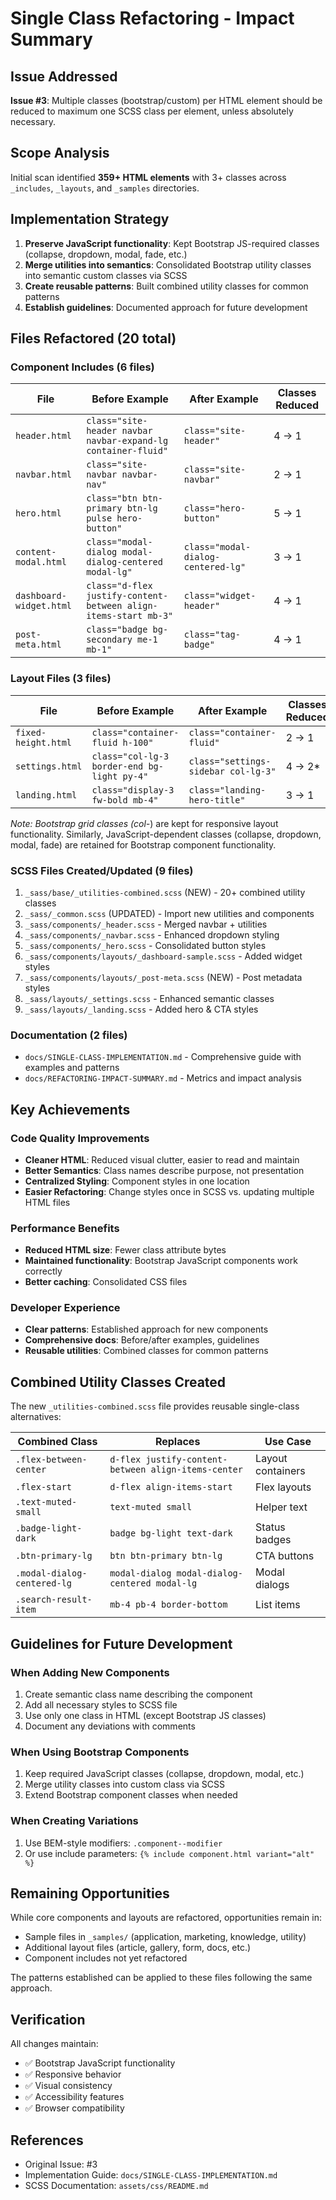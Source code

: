 # Single Class Refactoring - Impact Summary

## Issue Addressed
**Issue #3**: Multiple classes (bootstrap/custom) per HTML element should be reduced to maximum one SCSS class per element, unless absolutely necessary.

## Scope Analysis
Initial scan identified **359+ HTML elements** with 3+ classes across `_includes`, `_layouts`, and `_samples` directories.

## Implementation Strategy
1. **Preserve JavaScript functionality**: Kept Bootstrap JS-required classes (collapse, dropdown, modal, fade, etc.)
2. **Merge utilities into semantics**: Consolidated Bootstrap utility classes into semantic custom classes via SCSS
3. **Create reusable patterns**: Built combined utility classes for common patterns
4. **Establish guidelines**: Documented approach for future development

## Files Refactored (20 total)

### Component Includes (6 files)
| File | Before Example | After Example | Classes Reduced |
|------|---------------|---------------|-----------------|
| `header.html` | `class="site-header navbar navbar-expand-lg container-fluid"` | `class="site-header"` | 4 → 1 |
| `navbar.html` | `class="site-navbar navbar-nav"` | `class="site-navbar"` | 2 → 1 |
| `hero.html` | `class="btn btn-primary btn-lg pulse hero-button"` | `class="hero-button"` | 5 → 1 |
| `content-modal.html` | `class="modal-dialog modal-dialog-centered modal-lg"` | `class="modal-dialog-centered-lg"` | 3 → 1 |
| `dashboard-widget.html` | `class="d-flex justify-content-between align-items-start mb-3"` | `class="widget-header"` | 4 → 1 |
| `post-meta.html` | `class="badge bg-secondary me-1 mb-1"` | `class="tag-badge"` | 4 → 1 |

### Layout Files (3 files)
| File | Before Example | After Example | Classes Reduced |
|------|---------------|---------------|-----------------|
| `fixed-height.html` | `class="container-fluid h-100"` | `class="container-fluid"` | 2 → 1 |
| `settings.html` | `class="col-lg-3 border-end bg-light py-4"` | `class="settings-sidebar col-lg-3"` | 4 → 2* |
| `landing.html` | `class="display-3 fw-bold mb-4"` | `class="landing-hero-title"` | 3 → 1 |

*Note: Bootstrap grid classes (col-*) are kept for responsive layout functionality. Similarly, JavaScript-dependent classes (collapse, dropdown, modal, fade) are retained for Bootstrap component functionality.

### SCSS Files Created/Updated (9 files)
1. `_sass/base/_utilities-combined.scss` (NEW) - 20+ combined utility classes
2. `_sass/_common.scss` (UPDATED) - Import new utilities and components
3. `_sass/components/_header.scss` - Merged navbar + utilities
4. `_sass/components/_navbar.scss` - Enhanced dropdown styling
5. `_sass/components/_hero.scss` - Consolidated button styles
6. `_sass/components/layouts/_dashboard-sample.scss` - Added widget styles
7. `_sass/components/layouts/_post-meta.scss` (NEW) - Post metadata styles
8. `_sass/layouts/_settings.scss` - Enhanced semantic classes
9. `_sass/layouts/_landing.scss` - Added hero & CTA styles

### Documentation (2 files)
- `docs/SINGLE-CLASS-IMPLEMENTATION.md` - Comprehensive guide with examples and patterns
- `docs/REFACTORING-IMPACT-SUMMARY.md` - Metrics and impact analysis

## Key Achievements

### Code Quality Improvements
- **Cleaner HTML**: Reduced visual clutter, easier to read and maintain
- **Better Semantics**: Class names describe purpose, not presentation
- **Centralized Styling**: Component styles in one location
- **Easier Refactoring**: Change styles once in SCSS vs. updating multiple HTML files

### Performance Benefits
- **Reduced HTML size**: Fewer class attribute bytes
- **Maintained functionality**: Bootstrap JavaScript components work correctly
- **Better caching**: Consolidated CSS files

### Developer Experience
- **Clear patterns**: Established approach for new components
- **Comprehensive docs**: Before/after examples, guidelines
- **Reusable utilities**: Combined classes for common patterns

## Combined Utility Classes Created

The new `_utilities-combined.scss` file provides reusable single-class alternatives:

| Combined Class | Replaces | Use Case |
|----------------|----------|----------|
| `.flex-between-center` | `d-flex justify-content-between align-items-center` | Layout containers |
| `.flex-start` | `d-flex align-items-start` | Flex layouts |
| `.text-muted-small` | `text-muted small` | Helper text |
| `.badge-light-dark` | `badge bg-light text-dark` | Status badges |
| `.btn-primary-lg` | `btn btn-primary btn-lg` | CTA buttons |
| `.modal-dialog-centered-lg` | `modal-dialog modal-dialog-centered modal-lg` | Modal dialogs |
| `.search-result-item` | `mb-4 pb-4 border-bottom` | List items |

## Guidelines for Future Development

### When Adding New Components
1. Create semantic class name describing the component
2. Add all necessary styles to SCSS file
3. Use only one class in HTML (except Bootstrap JS classes)
4. Document any deviations with comments

### When Using Bootstrap Components
1. Keep required JavaScript classes (collapse, dropdown, modal, etc.)
2. Merge utility classes into custom class via SCSS
3. Extend Bootstrap component classes when needed

### When Creating Variations
1. Use BEM-style modifiers: `.component--modifier`
2. Or use include parameters: `{% include component.html variant="alt" %}`

## Remaining Opportunities

While core components and layouts are refactored, opportunities remain in:
- Sample files in `_samples/` (application, marketing, knowledge, utility)
- Additional layout files (article, gallery, form, docs, etc.)
- Component includes not yet refactored

The patterns established can be applied to these files following the same approach.

## Verification

All changes maintain:
- ✅ Bootstrap JavaScript functionality
- ✅ Responsive behavior
- ✅ Visual consistency
- ✅ Accessibility features
- ✅ Browser compatibility

## References
- Original Issue: #3
- Implementation Guide: `docs/SINGLE-CLASS-IMPLEMENTATION.md`
- SCSS Documentation: `assets/css/README.md`
